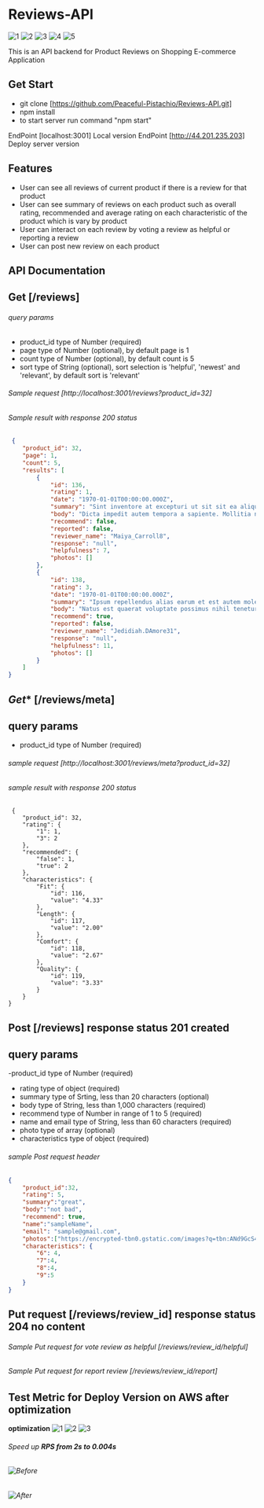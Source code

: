 # Reviews-API
![1](https://img.shields.io/badge/Tool%3A%20-Javascript-brightgreen)
![2](https://img.shields.io/badge/%20-Express-blue)
![3](https://img.shields.io/badge/%20-Node.js-blueviolet)
![4](https://img.shields.io/badge/%20-MongoDB-red)
![5](https://img.shields.io/badge/%20-papaparse-red)

This is an API backend for Product Reviews on Shopping E-commerce Application

## Get Start
- git clone [https://github.com/Peaceful-Pistachio/Reviews-API.git]
- npm install
- to start server run command "npm start"

EndPoint [localhost:3001] Local version
EndPoint [http://44.201.235.203] Deploy server version

## Features
- User can see all reviews of current product if there is a review for that product
- User can see summary of reviews on each product such as overall rating, recommended and average rating on each  characteristic of the product which is vary by product
- User can interact on each review by voting a review as helpful or reporting a review
- User can post new review on each product

## API Documentation

## **Get** [/reviews]

###### query params
 - product_id type of Number (required)
 - page type of Number (optional), by default page is 1
 - count type of Number (optional), by default count is 5
 - sort type of String (optional), sort selection is 'helpful', 'newest' and 'relevant', by default sort is 'relevant'

 ###### Sample request [http://localhost:3001/reviews?product_id=32]
 ###### Sample result with response 200 status
```json  
 {
    "product_id": 32,
    "page": 1,
    "count": 5,
    "results": [
        {
            "id": 136,
            "rating": 1,
            "date": "1970-01-01T00:00:00.000Z",
            "summary": "Sint inventore at excepturi ut sit sit ea aliquam repudiandae.",
            "body": "Dicta impedit autem tempora a sapiente. Mollitia nulla veritatis blanditiis voluptas. Vel perferendis aut sunt dolorem sed et.",
            "recommend": false,
            "reported": false,
            "reviewer_name": "Maiya_Carroll8",
            "response": "null",
            "helpfulness": 7,
            "photos": []
        },
        {
            "id": 138,
            "rating": 3,
            "date": "1970-01-01T00:00:00.000Z",
            "summary": "Ipsum repellendus alias earum et est autem molestiae quis quia.",
            "body": "Natus est quaerat voluptate possimus nihil tenetur et et ea. Necessitatibus voluptas iste. Quibusdam consequatur velit dolores asperiores amet.",
            "recommend": true,
            "reported": false,
            "reviewer_name": "Jedidiah.DAmore31",
            "response": "null",
            "helpfulness": 11,
            "photos": []
        }
    ]
}
```

## *Get** [/reviews/meta]

## query params
 - product_id type of Number (required)

###### sample request [http://localhost:3001/reviews/meta?product_id=32]
###### sample result with response 200 status
```
 {
    "product_id": 32,
    "rating": {
        "1": 1,
        "3": 2
    },
    "recommended": {
        "false": 1,
        "true": 2
    },
    "characteristics": {
        "Fit": {
            "id": 116,
            "value": "4.33"
        },
        "Length": {
            "id": 117,
            "value": "2.00"
        },
        "Comfort": {
            "id": 118,
            "value": "2.67"
        },
        "Quality": {
            "id": 119,
            "value": "3.33"
        }
    }
}
```

## **Post** [/reviews] response status 201 created

## query params
 -product_id type of Number (required)
 - rating type of object (required)
 - summary type of Srting, less than 20 characters (optional)
 - body type of String, less than 1,000 characters (required)
 - recommend type of Number in range of 1 to 5 (required)
 - name and email type of String, less than 60 characters (required)
 - photo type of array (optional)
 - characteristics type of object (required)

###### sample Post request header

```json  
{
    "product_id":32,
    "rating": 5,
    "summary":"great",
    "body":"not bad",
    "recommend": true,
    "name":"sampleName",
    "email": "sample@gmail.com",
    "photos":["https://encrypted-tbn0.gstatic.com/images?q=tbn:ANd9GcS4NyOkOP5kTwy057xuDDPPc0loHhSCm2XJMSOtXuXEwpuiAgVv2w-VD73mImPDdUzN13g&usqp=CAU"],
    "characteristics": {
        "6": 4,
        "7":4,
        "8":4,
        "9":5
    }
}
```


## **Put request** [/reviews/review_id] response status 204 no content

###### Sample Put request for vote review as helpful [/reviews/review_id/helpful]
###### Sample Put request for report review [/reviews/review_id/report]


## Test Metric for Deploy Version on AWS after optimization
**optimization** 
![1](https://img.shields.io/badge/Tool%3A%20-NGINX-brightgreen)
![2](https://img.shields.io/badge/%20-AWS-7cf)
![3](https://img.shields.io/badge/%20-Loader.io-blueviolet)

###### Speed up  **RPS from 2s to 0.004s**
###### ![Before](Before-Optimization.png)
###### ![After](After-Optimization.png)




